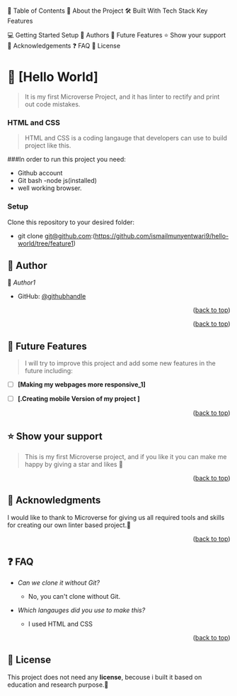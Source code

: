 <a name="readme-top"></a>
📗 Table of Contents
📖 About the Project
🛠 Built With
Tech Stack
Key Features

💻 Getting Started
Setup
👥 Authors
🔭 Future Features
⭐️ Show your support
🙏 Acknowledgements
❓ FAQ
📝 License

# 📖 [Hello World] <a name="about-project"></a>

> It is my first Microverse Project, and it has linter to rectify and print out code mistakes.

### HTML and CSS <a name="tech-stack"></a>

> HTML and CSS is a coding langauge that developers can use to build project like this.

###In order to run this project you need:


- Github account
- Git bash
-node js(installed)
- well working browser.

### Setup

Clone this repository to your desired folder:
- git clone git@github.com:(https://github.com/ismailmunyentwari9/hello-world/tree/feature1)



## 👥 Author <a name="Ismail Munyentwari"></a>


👤 *Author1*

- GitHub: [@githubhandle]([https://github.com/githubhandle](https://github.com/ismailmunyentwari9/hello-world/tree/feature1))

<p align="right">(<a href="#readme-top">back to top</a>)</p>



<p align="right">(<a href="#readme-top">back to top</a>)</p>

## 🔭 Future Features <a name="future-features"></a>

>I will try to improve this project and add some new features in the future including:
- [ ] **[Making my webpages more responsive_1]**
- [ ] **[.Creating mobile Version of my project ]**


<p align="right">(<a href="#readme-top">back to top</a>)</p>

<!-- CONTRIBUTING -->

## ⭐️ Show your support <a name="support"></a>

> This is my first Microverse project, and if you like it
>  you can make me happy by giving a star and likes 🧡



<p align="right">(<a href="#readme-top">back to top</a>)</p>


## 🙏 Acknowledgments <a name="acknowledgements"></a>

I would like to thank to Microverse for giving us all required 
tools and skills for creating  our own linter based project.🏼

<p align="right">(<a href="#readme-top">back to top</a>)</p>

## ❓ FAQ <a name="faq"></a>


- *Can we clone it without Git?*

  - No, you  can't clone without Git.

- *Which langauges did you use to make this?*

  - I used HTML and CSS

<p align="right">(<a href="#readme-top">back to top</a>)</p>



## 📝 License <a name="license"></a>

This project does not need any **license**,
becouse i built it based on education and research purpose.📝
